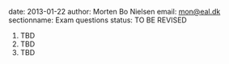 date: 2013-01-22
author: Morten Bo Nielsen
email: mon@eal.dk
sectionname: Exam questions
status: TO BE REVISED

1. 	TBD
2. 	TBD 
3.	TBD
